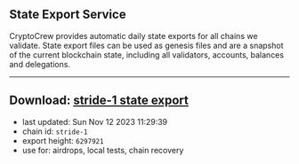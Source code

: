 ## State Export Service
CryptoCrew provides automatic daily state exports for all chains we validate. State export files can be used as genesis files and are a snapshot of the current blockchain state, including all validators, accounts, balances and delegations.

---
**Download: [stride-1 state export](https://dl.ccvalidators.com/SERVICE/stride/stride-1_export_6297921.json)**
---

- last updated: Sun Nov 12 2023 11:29:39
- chain id: `stride-1`
- export height: `6297921`
- use for: airdrops, local tests, chain recovery
